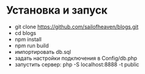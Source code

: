 # Установка и запуск

* git clone https://github.com/sailofheaven/blogs.git
* cd blogs
* npm install
* npm run build
* импортировать db.sql
* задать настройки подключения в Config/db.php
* запустить сервер: php -S localhost:8888 -t public